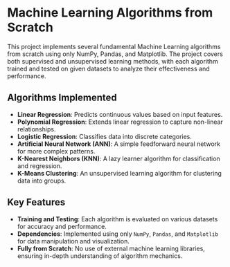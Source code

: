 # Machine Learning Algorithms from Scratch
This project implements several fundamental Machine Learning algorithms from scratch using only NumPy, Pandas, and Matplotlib. The project covers both supervised and unsupervised learning methods, with each algorithm trained and tested on given datasets to analyze their effectiveness and performance.

## Algorithms Implemented
- **Linear Regression**: Predicts continuous values based on input features.
- **Polynomial Regression**: Extends linear regression to capture non-linear relationships.
- **Logistic Regression**: Classifies data into discrete categories.
- **Artificial Neural Network (ANN)**: A simple feedforward neural network for more complex patterns.
- **K-Nearest Neighbors (KNN)**: A lazy learner algorithm for classification and regression.
- **K-Means Clustering**: An unsupervised learning algorithm for clustering data into groups.

## Key Features
- **Training and Testing**: Each algorithm is evaluated on various datasets for accuracy and performance.
- **Dependencies**: Implemented using only `NumPy`, `Pandas`, and `Matplotlib` for data manipulation and visualization.
- **Fully from Scratch**: No use of external machine learning libraries, ensuring in-depth understanding of algorithm mechanics.
